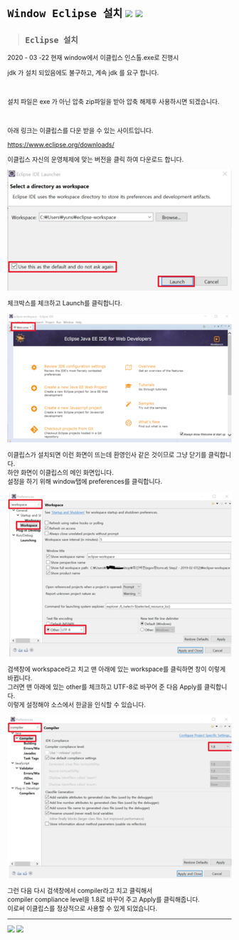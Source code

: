 # `Window Eclipse 설치` [![](../../img/home.png)](../../자발개발환경구축.md) [![](../../img/back.png)](../../자발개발환경구축.md)
   
>## `Eclipse 설치`

2020 - 03 -22 현재 window에서 이클립스 인스톨.exe로 진행시  

jdk 가 설치 되있음에도 불구하고, 계속 jdk 를 요구 합니다.  

​

설치 파일은 exe 가 아닌  압축 zip파일을 받아 압축 해제후 사용하시면 되겠습니다.  

​

아래 링크는 이클립스를 다운 받을 수 있는 사이트입니다.  

 

https://www.eclipse.org/downloads/  

 

이클립스 자신의 운영체제에 맞는 버전을 클릭 하여 다운로드 합니다.  

![설치이미지](./img/eclips-window_설치.png)    

체크박스를 체크하고 Launch를 클릭합니다.  

![설치이미지2](./img/eclips-window_설치2.png)  

이클립스가 설치되면 이런 화면이 뜨는데 환영인사 같은 것이므로 그냥 닫기를 클릭합니다.   
하얀 화면이 이클립스의 메인 화면입니다.   
설정을 하기 위해 window탭에 preferences를 클릭합니다.  

![설치이미지3](./img/eclips-window_설치3.png)  

검색창에 workspace라고 치고 맨 아래에 있는 workspace를 클릭하면 창이 이렇게 바뀝니다.   
그러면 맨 아래에 있는 other를 체크하고 UTF-8로 바꾸어 준 다음 Apply를 클릭합니다.  
이렇게 설정해야 소스에서 한글을 인식할 수 있습니다.  

![설치이미지4](./img/eclips-window_설치4.png) 

그런 다음 다시 검색창에서 compiler라고 치고 클릭해서   
compiler compliance level을 1.8로 바꾸어 주고 Apply를 클릭해줍니다.   
이로써 이클립스를 정상적으로 사용할 수 있게 되었습니다.  


---

[![](../../img/home.png)](../../자발개발환경구축.md) 
[![](../../img/back.png)](../../자발개발환경구축.md)
   